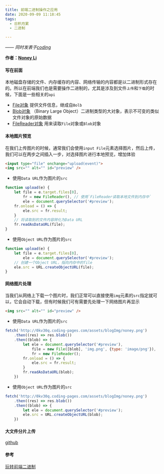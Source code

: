 ```yaml
---
title: 前端二进制操作之应用
date: 2020-09-09 11:18:45
tags:
  - 日积月累
  - 二进制

---
```


[Noney Li]: https://github.com/noney/ "noneyli"

*—— 同时发表于[coding](http://0kv30q.coding-pages.com/)*

__作者：[Noney Li]__

#### 写在前面

本地磁盘存储的文件、内存缓存的内容、网络传输的内容都是以二进制形式存在的。所以在前端我们也是需要操作二进制的，尤其是涉及到文件`上传`和`下载`的时候，下面是一些相关的`api`

- [File对象](/2020/09/08/前端二进制操作之File对象/) 提供文件信息，继成自`Bolb`
- [Blob对象](/2020/09/08/前端二进制操作之Blob对象/) （Binary Large Object）二进制类型的大对象，表示不可变的类似文件对象的原始数据
- [FileReader对象](/2020/09/08/前端二进制操作之FileReader对象/) 用来读取`File`对象或`Blob`对象

#### 本地图片预览

在我们上传图片的时候，通常我们会使用`input File`元素选择图片，然后上传，我们可以在两步之间插入一步，对选择图片进行本地预览，增加体验

```html
<input type="file" onchange="upload(event)">
<img src="" alt="" id="preview" />
```

<!-- more -->

- 使用`Data URL`作为图片的`src`

```javascript
function upload(e) {
	let file = e.target.files[0],
		fr = new FileReader(), // 使用`FileReader读取本地文件到内存中`
		ele = document.querySelector('#preview');
	fr.onload = () => {
		ele.src = fr.result;
	}
	// 将读取到的文件内容转化为Data URL
	fr.readAsDataURL(file);
}
```

- 使用`Object URL`作为图片的`src`

```javascript
function upload(e) {
	let file = e.target.files[0],
		ele = document.querySelector('#preview');
	// 创建一个Object URL，指向内存中的file
	ele.src = URL.createObjectURL(file);
}
```

#### 网络图片处理

当我们从网络上下载一个图片时，我们正常可以直接使用`img`元素的`src`指定就可以，它会自动下载，但有时候我们可有需要先处理一下网络图片再显示

```html
<img src="" alt="" id="preview" />
```
- 使用`Data URL`作为图片的`src`
```javascript
fetch('http://0kv30q.coding-pages.com/assets/blogImg/noney.png')
	.then((res) => res.blob())
	.then((blob) => {
		let ele = document.querySelector('#preview'),
			file = new File([blob], 'img.png', {type: 'image/png'}),
			fr = new FileReader();
		fr.onload = () => {
			ele.src = fr.result;
		}
		fr.readAsDataURL(blob);
	})
```
- 使用`Object URL`作为图片的`src`

```javascript
fetch('http://0kv30q.coding-pages.com/assets/blogImg/noney.png')
	.then((res) => res.blob())
	.then((blob) => {
		let ele = document.querySelector('#preview');
		ele.src = URL.createObjectURL(blob);
	})
```

#### 大文件分片上传

[github](https://github.com/noney/uploadBigFile)

#### 参考

[玩转前端二进制](https://juejin.im/post/6846687590783909902)